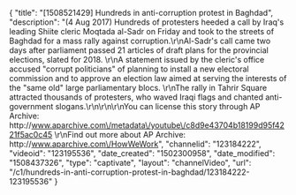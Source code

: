 {
    "title": "[1508521429] Hundreds in anti-corruption protest in Baghdad",
    "description": "(4 Aug 2017) Hundreds of protesters heeded a call by Iraq's leading Shiite cleric Moqtada al-Sadr on Friday and took to the streets of Baghdad for a mass rally against corruption.\r\nAl-Sadr's call came two days after parliament passed 21 articles of draft plans for the provincial elections, slated for 2018. \r\nA statement issued by the cleric's office accused \"corrupt politicians\" of planning to install a new electoral commission and to approve an election law aimed at serving the interests of the \"same old\" large parliamentary blocs. \r\nThe rally in Tahrir Square attracted thousands of protesters, who waved Iraqi flags and chanted anti-government slogans.\r\n\r\n\r\nYou can license this story through AP Archive: http:\/\/www.aparchive.com\/metadata\/youtube\/c8d9e43704b18199d95f4221f5ac0c45 \r\nFind out more about AP Archive: http:\/\/www.aparchive.com\/HowWeWork",
    "channelid": "123184222",
    "videoid": "123195536",
    "date_created": "1502300958",
    "date_modified": "1508437326",
    "type": "captivate",
    "layout": "channelVideo",
    "url": "\/c1\/hundreds-in-anti-corruption-protest-in-baghdad\/123184222-123195536"
}